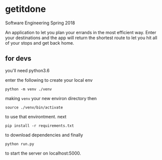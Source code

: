 # getitdone
Software Engineering Spring 2018


An application to let you plan your errands in the most efficient way. Enter your destinations and the app will return the shortest route to let you hit all of your stops and get back home.


## for devs ##

you'll need python3.6

enter the following to create your local env

`python -m venv ./venv`

making `venv` your new environ directory then

`source ./venv/bin/activate`

to use that environtment. next

`pip install -r requirements.txt`

to download dependencies and finally

`python run.py`

to start the server on localhost:5000.